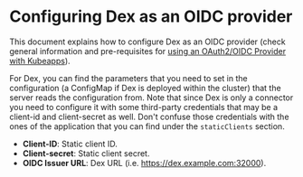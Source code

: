 # Configuring Dex as an OIDC provider

This document explains how to configure Dex as an OIDC provider (check general information and pre-requisites for [using an OAuth2/OIDC Provider with Kubeapps](../using-an-OIDC-provider.md)).

For Dex, you can find the parameters that you need to set in the configuration (a ConfigMap if Dex is deployed within the cluster) that the server reads the configuration from. Note that since Dex is only a connector you need to configure it with some third-party credentials that may be a client-id and client-secret as well. Don't confuse those credentials with the ones of the application that you can find under the `staticClients` section.

- **Client-ID**: Static client ID.
- **Client-secret**: Static client secret.
- **OIDC Issuer URL**: Dex URL (i.e. https://dex.example.com:32000).

